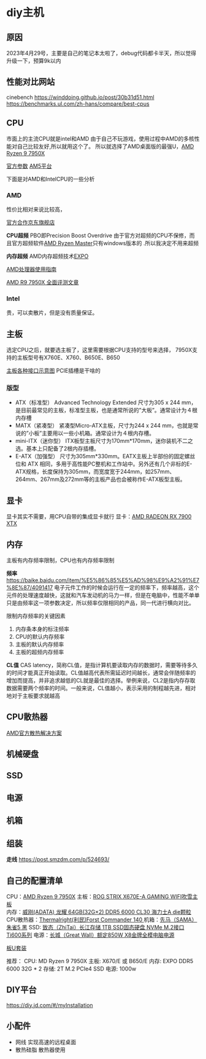 # diy主机


## 原因
2023年4月29号，主要是自己的笔记本太啦了，debug代码都卡半天，所以觉得升级一下，预算9k以内

## 性能对比网站
cinebench
https://winddoing.github.io/post/30b31d51.html
https://benchmarks.ul.com/zh-hans/compare/best-cpus


## CPU
市面上的主流CPU就是intel和AMD
由于自己不玩游戏，使用过程中AMD的多核性能对自己比较友好,所以就用这个了。
所以就选择了AMD桌面版的最强U，[AMD Ryzen 9 7950X](https://www.amd.com/zh-hans/product/12151 )

[官方参数](https://www.amd.com/zh-cn/products/processors/desktops/ryzen/7000-series/amd-ryzen-9-7950x.html)
[AM5平台](https://www.amd.com/zh-cn/products/processors/chipsets/am5.html)


下面是对AMD和IntelCPU的一些分析
### AMD
性价比相对来说比较高，

[官方合作京东旗舰店](https://sale.jd.com/mall/chOkMQLwFz.html)

**CPU超频**
PBO即Precision Boost Overdrive
由于官方对超频的CPU不保修，而且官方超频软件[AMD Ryzen Master](https://www.amd.com/zh-hans/technologies/ryzen-master )只有windows版本的 .所以我决定不用来超频

**内存超频**
AMD内存超频技术[EXPO](https://www.amd.com/zh-hans/technologies/expo#%E9%94%90%E9%BE%99%E5%85%BC%E5%AE%B9%E5%86%85%E5%AD%98 )

[AMD处理器使用指南](https://www.amd.com/zh-hans/support/kb/faq/cpu-100 )

[AMD R9 7950X 全面评测文章](https://zhuanlan.zhihu.com/p/568414877 )
### Intel
贵，可以卖散片，但是没有质量保证。

## 主板
选定CPU之后，就要选主板了，这里需要根据CPU支持的型号来选择，
7950X支持的主板型号有X760E、X760、B650E、B650

[主板各种接口示意图](https://zhuanlan.zhihu.com/p/96943228) 
PCIE插槽是干啥的

### 版型

- ATX（标准型） Advanced Technology Extended 
    尺寸为305 x 244 mm，是目前最常见的主板，标准型主板，也是通常所说的”大板”。通常设计为４根内存槽
- MATX（紧凑型）
    紧凑型Micro-ATX主板，尺寸为244 x 244 mm，也就是常说的”小板”主要用以一些小机箱。通常设计为４根内存槽。
- mini-ITX（迷你型）
    ITX板型主板尺寸为170mm*170mm，迷你装机不二之选。基本上只配备了2根内存插槽。
- E-ATX（加强型）
    尺寸为305mm*330mm。EATX主板上半部份的固定螺丝位和 ATX 相同，多用于高性能PC整机和工作站中。另外还有几个非标的E-ATX规格，长度保持为305mm，而宽度宽于244mm，如257mm、264mm、267mm及272mm等的主板产品也会被称作E-ATX板型主板。


## 显卡
显卡其实不需要，用CPU自带的集成显卡就行
显卡：[AMD RADEON RX 7900 XTX ](https://www.amd.com/en/products/graphics/amd-radeon-rx-7900xtx )

## 内存
主板有内存频率限制，CPU也有内存频率限制

**频率**
https://baike.baidu.com/item/%E5%86%85%E5%AD%98%E9%A2%91%E7%8E%87/4091417
电子元件工作的时候会运行在一定的频率下，频率越高，这个元件的处理速度越快，这就和汽车发动机的马力一样，但是在电脑中，性能不单单只是由频率这一项参数决定，所以频率仅限相同的产品，同一代进行横向对比。

限制内存频率的关键因素
1. 内存条本身的标注频率
1. CPU的默认内存频率
1. 主板的默认内存频率
1. 主板的超频内存频率

**CL值**
CAS latency，简称CL值，是指计算机要读取内存的数据时，需要等待多久的时间才能真正开始读取。CL值越高代表所需延迟时间越长，通常会伴随频率的增加而提高，并非追求越低的CL就是最佳的选择。举例来说，CL2是指内存存取数据需要两个频率的时间。一般来说，CL值越小，表示采用的制程越先进，相对地对于主板要求就越高



## CPU散热器
[AMD官方散热解决方案](https://www.amd.com/zh-hans/technologies/cpu-cooler-solution#_70W-%E5%8D%95%E9%85%8D%E6%95%A3%E7%83%AD%E5%99%A8 )

## 机械硬盘

## SSD

## 电源

## 机箱

## 组装
**走线**
https://post.smzdm.com/p/524693/


## 自己的配置清单
CPU：[AMD Ryzen 9 7950X](https://item.jd.com/100039537667.html)
主板：[ROG STRIX X670E-A GAMING WIFI吹雪主板](https://item.jd.com/100038989095.html)  
内存：[威刚(ADATA) 龙耀 64GB(32G×2) DDR5 6000 CL30 海力士A die颗粒 ](https://item.jd.com/100045436380.html)
CPU散热器：[Thermalright(利民)Forst Commander 140 ](https://item.jd.com/100019603508.html#crumb-wrap)
机箱：[先马（SAMA）朱雀5 黑](https://item.jd.com/100099892072.html)
SSD: [致态（ZhiTai）长江存储 1TB SSD固态硬盘 NVMe M.2接口 Ti600系列](https://item.jd.com/100068720859.html)
电源：[长城（Great Wall）额定850W X8金牌全模电脑电源](https://item.jd.com/100033056611.html)

[板U套装](https://item.jd.com/100086181046.html?bbtf=1#none)


推荐：
CPU: MD Ryzen 9 7950X
主板: X670/E 或 B650/E
内存: EXPO DDR5 6000 32G * 2
存储: 2T M.2 PCIe4 SSD
电源: 1000w

## DIY平台
https://diy.jd.com/#/myInstallation


## 小配件

- 网线 实现高速的远程桌面
- 散热硅脂 散热器使用